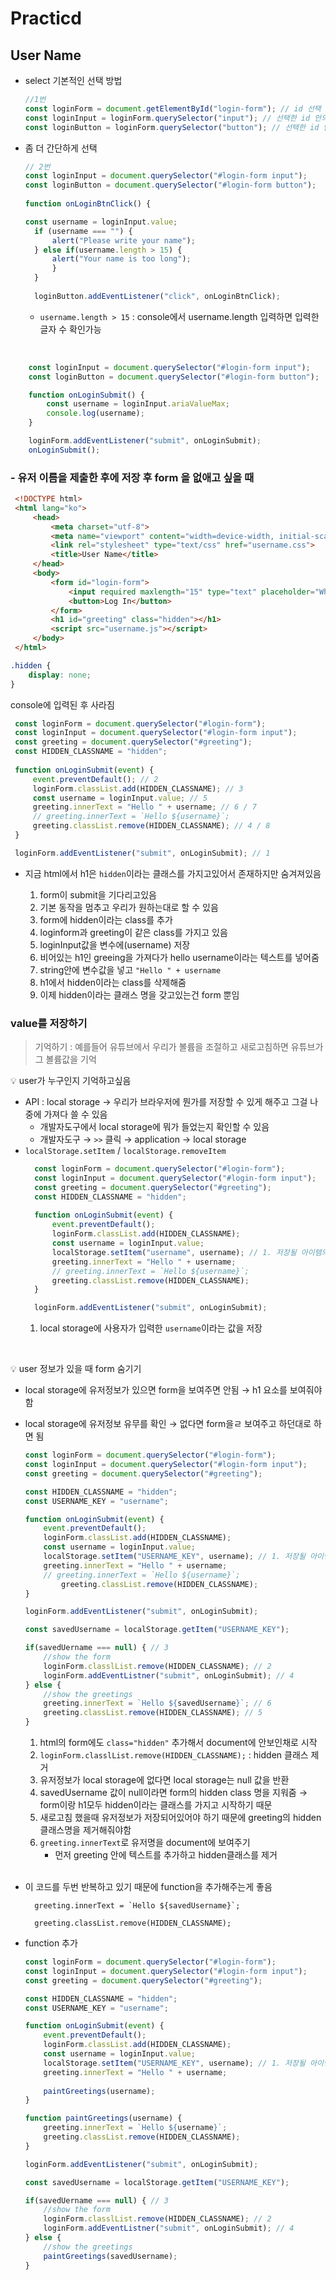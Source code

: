 # Practicd

## User Name

- select 기본적인 선택 방법
    ```javascript
    //1번
    const loginForm = document.getElementById("login-form"); // id 선택
    const loginInput = loginForm.querySelector("input"); // 선택한 id 안의 input 선택
    const loginButton = loginForm.querySelector("button"); // 선택한 id 안의 button 선택
    ```
- 좀 더 간단하게 선택
  ```javascript
  // 2번
  const loginInput = document.querySelector("#login-form input");
  const loginButton = document.querySelector("#login-form button");
 
  function onLoginBtnClick() {

  const username = loginInput.value;
    if (username === "") {
        alert("Please write your name");
    } else if(username.length > 15) {
        alert("Your name is too long");
        }
    }
            
    loginButton.addEventListener("click", onLoginBtnClick);
    ```
    - `username.length > 15` : console에서 username.length 입력하면 입력한 글자 수 확인가능

<br>

```javascript
    const loginInput = document.querySelector("#login-form input");
    const loginButton = document.querySelector("#login-form button");

    function onLoginSubmit() {
        const username = loginInput.ariaValueMax;
        console.log(username);
    }

    loginForm.addEventListener("submit", onLoginSubmit);
    onLoginSubmit();

```

### - 유저 이름을 제출한 후에 저장 후 form 을 없애고 싶을 때
    
   ```html
    <!DOCTYPE html>
    <html lang="ko">
        <head>
            <meta charset="utf-8">
            <meta name="viewport" content="width=device-width, initial-scale=1">
            <link rel="stylesheet" type="text/css" href="username.css">
            <title>User Name</title>
        </head>
        <body>
            <form id="login-form">
                <input required maxlength="15" type="text" placeholder="What is your name?">
                <button>Log In</button>
            </form>
            <h1 id="greeting" class="hidden"></h1>
            <script src="username.js"></script>
        </body>
    </html>
   ```

   ```css
   .hidden {
       display: none;
   }
   ```

   console에 입력된 후 사라짐

   ```javascript
    const loginForm = document.querySelector("#login-form");
    const loginInput = document.querySelector("#login-form input");
    const greeting = document.querySelector("#greeting");
    const HIDDEN_CLASSNAME = "hidden";
    
    function onLoginSubmit(event) {
        event.preventDefault(); // 2
        loginForm.classList.add(HIDDEN_CLASSNAME); // 3
        const username = loginInput.value; // 5
        greeting.innerText = "Hello " + username; // 6 / 7
        // greeting.innerText = `Hello ${username}`;
        greeting.classList.remove(HIDDEN_CLASSNAME); // 4 / 8
    }

    loginForm.addEventListener("submit", onLoginSubmit); // 1

   ```

  - 지금 html에서 h1은 `hidden`이라는 클래스를 가지고있어서 존재하지만 숨겨져있음

    1. form이 submit을 기다리고있음
    2. 기본 동작을 멈추고 우리가 원하는대로 할 수 있음
    3. form에 hidden이라는 class를 추가
    4. loginform과 greeting이 같은 class를 가지고 있음
    5. loginInput값을 변수에(username) 저장
    6. 비어있는 h1인 greeing을 가져다가  hello username이라는 텍스트를 넣어줌
    7. string안에 변수값을 넣고 `"Hello " + username`
    8. h1에서 hidden이라는 class를 삭제해줌
    9. 이제 hidden이라는 클래스 명을 갖고있는건 form 뿐임

### value를 저장하기
> 기억하기 : 예를들어 유튜브에서 우리가 볼륨을 조절하고 새로고침하면 유튜브가 그 볼륨값을 기억

💡 user가 누구인지 기억하고싶음
- API : local storage → 우리가 브라우저에 뭔가를 저장할 수 있게 해주고 그걸 나중에 가져다 쓸 수 있음
  - 개발자도구에서 local storage에 뭐가 들었는지 확인할 수 있음
  - 개발자도구 → `>>` 클릭 → application → local storage
- `localStorage.setItem` / `localStorage.removeItem`
  ```javascript
    const loginForm = document.querySelector("#login-form");
    const loginInput = document.querySelector("#login-form input");
    const greeting = document.querySelector("#greeting");
    const HIDDEN_CLASSNAME = "hidden";
    
    function onLoginSubmit(event) {
        event.preventDefault();
        loginForm.classList.add(HIDDEN_CLASSNAME);
        const username = loginInput.value;
        localStorage.setItem("username", username); // 1. 저장될 아이템의 이름이고 값은 username 변수
        greeting.innerText = "Hello " + username;
        // greeting.innerText = `Hello ${username}`;
        greeting.classList.remove(HIDDEN_CLASSNAME);
    }

    loginForm.addEventListener("submit", onLoginSubmit);

   ```
   1. local storage에 사용자가 입력한 `username`이라는 값을 저장

<br>

 💡 user 정보가 있을 때 form 숨기기
- local storage에 유저정보가 있으면 form을 보여주면 안됨 → h1 요소를 보여줘야함
-  local storage에 유저정보 유무를 확인 → 없다면 form을ㄹ 보여주고 하던대로 하면 됨
    ```javascript
    const loginForm = document.querySelector("#login-form");
    const loginInput = document.querySelector("#login-form input");
    const greeting = document.querySelector("#greeting");

    const HIDDEN_CLASSNAME = "hidden";
    const USERNAME_KEY = "username";
    
    function onLoginSubmit(event) {
        event.preventDefault();
        loginForm.classList.add(HIDDEN_CLASSNAME);
        const username = loginInput.value;
        localStorage.setItem("USERNAME_KEY", username); // 1. 저장될 아이템의 이름이고 값은 username 변수
        greeting.innerText = "Hello " + username;
        // greeting.innerText = `Hello ${username}`;
            greeting.classList.remove(HIDDEN_CLASSNAME);
    }

    loginForm.addEventListener("submit", onLoginSubmit);

    const savedUsername = localStorage.getItem("USERNAME_KEY");

    if(savedUername === null) { // 3
        //show the form
        loginForm.classlList.remove(HIDDEN_CLASSNAME); // 2
        loginForm.addEventListner("submit", onLoginSubmit); // 4
    } else {
        //show the greetings
        greeting.innerText = `Hello ${savedUsername}`; // 6
        greeting.classList.remove(HIDDEN_CLASSNAME); // 5
    }

    ```
    1. html의 form에도 `class="hidden"` 추가해서 document에 안보인채로 시작
    2. `loginForm.classlList.remove(HIDDEN_CLASSNAME);` : hidden 클래스 제거
    3. 유저정보가 local storage에 없다면 local storage는 null 값을 반환
    4. savedUsername 값이 null이라면 form의 hidden class 명을 지워줌 → form이랑 h1모두 hidden이라는 클래스를 가지고 시작하기 때문
    5. 새로고침 했을때 유저정보가 저장되어있어야 하기 때문에 greeting의 hidden 클래스명을 제거해줘야함
    6. `greeting.innerText`로 유저명을 document에 보여주기
        - 먼저 greeting 안에 텍스트를 추가하고 hidden클래스를 제거

    <br>
    
- 이 코드를 두번 반복하고 있기 때문에 function을 추가해주는게 좋음

        greeting.innerText = `Hello ${savedUsername}`;

        greeting.classList.remove(HIDDEN_CLASSNAME);

- function 추가

    ```javascript
    const loginForm = document.querySelector("#login-form");
    const loginInput = document.querySelector("#login-form input");
    const greeting = document.querySelector("#greeting");

    const HIDDEN_CLASSNAME = "hidden";
    const USERNAME_KEY = "username";
    
    function onLoginSubmit(event) {
        event.preventDefault();
        loginForm.classList.add(HIDDEN_CLASSNAME);
        const username = loginInput.value;
        localStorage.setItem("USERNAME_KEY", username); // 1. 저장될 아이템의 이름이고 값은 username 변수
        greeting.innerText = "Hello " + username;
        
        paintGreetings(username);
    }

    function paintGreetings(username) {
        greeting.innerText = `Hello ${username}`;
        greeting.classList.remove(HIDDEN_CLASSNAME);
    }

    loginForm.addEventListener("submit", onLoginSubmit);

    const savedUsername = localStorage.getItem("USERNAME_KEY");

    if(savedUername === null) { // 3
        //show the form
        loginForm.classlList.remove(HIDDEN_CLASSNAME); // 2
        loginForm.addEventListner("submit", onLoginSubmit); // 4
    } else {
        //show the greetings
        paintGreetings(savedUsername);
    }

    ```

